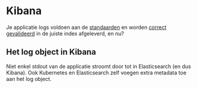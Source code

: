 # Kibana

Je applicatie logs voldoen aan de [standaarden](../README.md) en worden [correct gevalideerd](../schema/README.md) in de juiste index afgeleverd, en nu?

## Het log object in Kibana

Niet enkel stdout van de applicatie stroomt door tot in Elasticsearch (en dus Kibana).
Ook Kubernetes en Elasticsearch zelf voegen extra metadata toe aan het log object.
